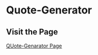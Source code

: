 # Quote-Generator
## Visit the Page
[QUote-Genarator Page](https://brunocrovira.github.io/Quote-Generator/)

